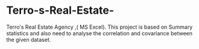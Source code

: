 # Terro-s-Real-Estate-
Terro's Real Estate Agency ,( MS Excel). This project is based on Summary statistics and  also need to analyse the correlation and covariance between the given dataset. 
